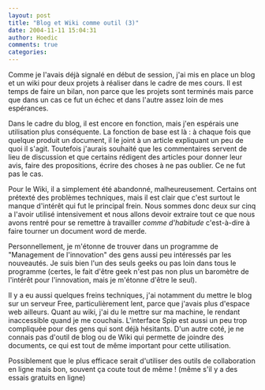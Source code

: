 ```yaml
---
layout: post
title: "Blog et Wiki comme outil (3)"
date: 2004-11-11 15:04:31
author: Hoedic
comments: true
categories: 
---
```



Comme je l'avais déjà signalé en début de session, j'ai mis en place un blog et un wiki pour deux projets à réaliser dans le cadre de mes cours. Il est temps de faire un bilan, non parce que les projets sont terminés mais parce que dans un cas ce fut un échec et dans l'autre assez loin de mes espérances.

Dans le cadre du blog, il est encore en fonction, mais j'en espérais une utilisation plus conséquente. La fonction de base est là : à chaque fois que quelque produit un document, il le joint à un article expliquant un peu de quoi il s'agit. Toutefois j'aurais souhaité que les commentaires servent de lieu de discussion et que certains rédigent des articles pour donner leur avis, faire des propositions, écrire des choses à ne pas oublier. Ce ne fut pas le cas.

Pour le Wiki, il a simplement été abandonné, malheureusement. Certains ont prétexté des problèmes techniques, mais il est clair que c'est surtout le manque d'intérêt qui fut le principal frein. Nous sommes donc deux sur cinq a l'avoir utilisé intensivement et nous allons devoir extraire tout ce que nous avons rentré pour se remettre à travailler *comme d'habitude* c'est-à-dire à faire tourner un document word de merde.

Personnellement, je m'étonne de trouver dans un programme de "Management de l'innovation" des gens aussi peu intéressés par les nouveautés. Je suis bien l'un des seuls geeks ou pas loin dans tous le programme (certes, le fait d'être geek n'est pas non plus un baromètre de l'intérêt pour l'innovation, mais je m'étonne d'être le seul).

Il y a eu aussi quelques freins techniques, j'ai notamment du mettre le blog sur un serveur Free, particulièrement lent, parce que j'avais plus d'espace web ailleurs. Quant au wiki, j'ai du le mettre sur ma machine, le rendant inaccessible quand je me couchais. L'interface Spip est aussi un peu trop compliquée pour des gens qui sont déjà hésitants. D'un autre coté, je ne connais pas d'outil de blog ou de Wiki qui permette de joindre des documents, ce qui est tout de même important pour cette utilisation.

Possiblement que le plus efficace serait d'utiliser des outils de collaboration en ligne mais bon, souvent ça coute tout de même ! (même s'il y a des essais gratuits en ligne)